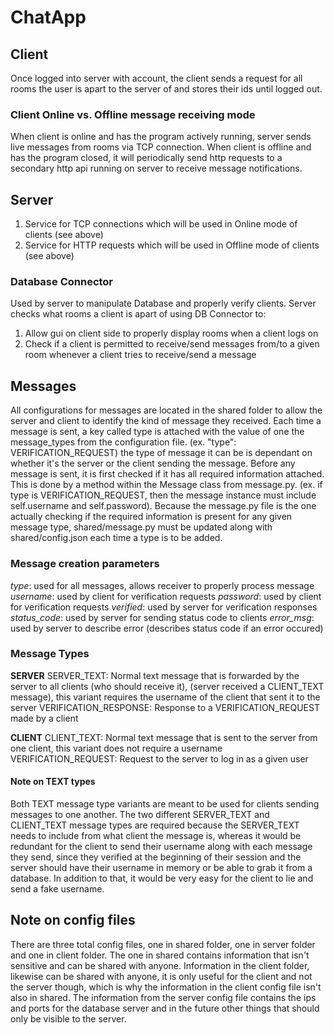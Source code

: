 # ChatApp

## Client

Once logged into server with account, the client sends a request for all rooms the user is apart to the server of and stores their ids until logged out.

### Client Online vs. Offline message receiving mode

When client is online and has the program actively running, server sends live messages from rooms via TCP connection.
When client is offline and has the program closed, it will periodically send http requests to a secondary http api running on server to receive message notifications.

## Server

1. Service for TCP connections which will be used in Online mode of clients (see above)
2. Service for HTTP requests which will be used in Offline mode of clients (see above)

### Database Connector

Used by server to manipulate Database and properly verify clients.
Server checks what rooms a client is apart of using DB Connector to:

1. Allow gui on client side to properly display rooms when a client logs on
2. Check if a client is permitted to receive/send messages from/to a given room whenever a client tries to receive/send a message

## Messages

All configurations for messages are located in the shared folder to allow the server and client to identify the kind of message they received. Each time a message is sent, a key called type is attached with the value of one the message_types from the configuration file. (ex. "type": VERIFICATION_REQUEST) the type of message it can be is dependant on whether it's the server or the client sending the message. Before any message is sent, it is first checked if it has all required information attached. This is done by a method within the Message class from message.py. (ex. if type is VERIFICATION_REQUEST, then the message instance must include self.username and self.password). Because the message.py file is the one actually checking if the required information is present for any given message type, shared/message.py must be updated along with shared/config.json each time a type is to be added.

### Message creation parameters

_type_: used for all messages, allows receiver to properly process message
_username_: used by client for verification requests
_password_: used by client for verification requests
_verified_: used by server for verification responses
_status_code_: used by server for sending status code to clients
_error_msg_: used by server to describe error (describes status code if an error occured)

### Message Types

**SERVER**
SERVER_TEXT: Normal text message that is forwarded by the server to all clients (who should receive it), (server received a CLIENT_TEXT message), this variant requires the username of the client that sent it to the server
VERIFICATION_RESPONSE: Response to a VERIFICATION_REQUEST made by a client

**CLIENT**
CLIENT_TEXT: Normal text message that is sent to the server from one client, this variant does not require a username
VERIFICATION_REQUEST: Request to the server to log in as a given user

#### Note on TEXT types

Both TEXT message type variants are meant to be used for clients sending messages to one another. The two different SERVER_TEXT and CLIENT_TEXT message types are required because the SERVER_TEXT needs to include from what client the message is, whereas it would be redundant for the client to send their username along with each message they send, since they verified at the beginning of their session and the server should have their username in memory or be able to grab it from a database. In addition to that, it would be very easy for the client to lie and send a fake username.

## Note on config files

There are three total config files, one in shared folder, one in server folder and one in client folder. The one in shared contains information that isn't sensitive and can be shared with anyone. Information in the client folder, likewise can be shared with anyone, it is only useful for the client and not the server though, which is why the information in the client config file isn't also in shared. The information from the server config file contains the ips and ports for the database server and in the future other things that should only be visible to the server.
